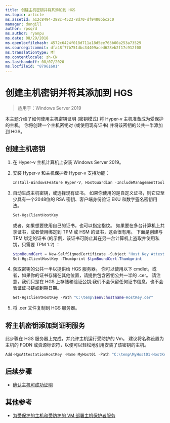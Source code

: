 ```yaml
---
title: 创建主机密钥并将其添加到 HGS
ms.topic: article
ms.assetid: a12c8494-388c-4523-8d70-df9400bbc2c0
manager: dongill
author: rpsqrd
ms.author: ryanpu
ms.date: 08/29/2018
ms.openlocfilehash: 4572c6424f018d711a18d5ee763b00a253a73529
ms.sourcegitcommit: dfa48f77b751dbc34409aced628eb2f17c912f08
ms.translationtype: MT
ms.contentlocale: zh-CN
ms.lasthandoff: 08/07/2020
ms.locfileid: "87961601"
---
```

# <a name="create-a-host-key-and-add-it-to-hgs"></a>创建主机密钥并将其添加到 HGS

>适用于：Windows Server 2019

本主题介绍了如何使用主机密钥证明 (密钥模式) 将 Hyper-v 主机准备成为受保护的主机。 你将创建一个主机密钥对 (或使用现有证书) 并将该密钥的公共一半添加到 HGS。

## <a name="create-a-host-key"></a>创建主机密钥

1. 在 Hyper-v 主机计算机上安装 Windows Server 2019。
2. 安装 Hyper-v 和主机保护者 Hyper-v 支持功能：

    ```powershell
    Install-WindowsFeature Hyper-V, HostGuardian -IncludeManagementTools -Restart
    ```

3. 自动生成主机密钥，或选择现有证书。 如果你使用的是自定义证书，则它应至少具有一个2048位的 RSA 密钥、客户端身份验证 EKU 和数字签名密钥用法。

    ```powershell
    Set-HgsClientHostKey
    ```

    或者，如果想要使用自己的证书，也可以指定指纹。
    如果要在多台计算机上共享证书，或者使用绑定到 TPM 或 HSM 的证书，这会很有用。 下面是创建与 TPM 绑定的证书 (的示例，该证书可防止其在另一台计算机上盗取并使用私钥，只需要 TPM 1.2) ：

    ```powershell
    $tpmBoundCert = New-SelfSignedCertificate -Subject "Host Key Attestation ($env:computername)" -Provider "Microsoft Platform Crypto Provider"
    Set-HgsClientHostKey -Thumbprint $tpmBoundCert.Thumbprint
    ```

4. 获取密钥的公共一半以提供给 HGS 服务器。 你可以使用以下 cmdlet，或者，如果你的证书存储在其他位置，请提供包含密钥公共一半的 .cer。 请注意，我们只是在 HGS 上存储和验证公钥;我们不会保留任何证书信息，也不会验证证书链或到期日期。

    ```powershell
    Get-HgsClientHostKey -Path "C:\temp\$env:hostname-HostKey.cer"
    ```

5. 将 .cer 文件复制到 HGS 服务器。

## <a name="add-the-host-key-to-the-attestation-service"></a>将主机密钥添加到证明服务

此步骤在 HGS 服务器上完成，并允许主机运行受防护的 Vm。 建议将名称设置为主机的 FQDN 或资源标识符，以便可以轻松地引用安装了该密钥的主机。

```powershell
Add-HgsAttestationHostKey -Name MyHost01 -Path "C:\temp\MyHost01-HostKey.cer"
```

## <a name="next-step"></a>后续步骤

- [确认主机可成功证明](guarded-fabric-confirm-hosts-can-attest-successfully.md)

## <a name="additional-references"></a>其他参考

- [为受保护的主机和受防护的 VM 部署主机保护者服务](guarded-fabric-deploying-hgs-overview.md)
